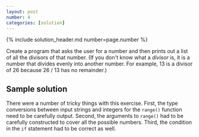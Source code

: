 ```yaml
---
layout: post
number: 4
categories: [solution]
---
```


{% include solution_header.md number=page.number %}

Create a program that asks the user for a number and then prints out a list of all the divisors of that number. (If you don't know what a _divisor_ is, it is a number that divides evenly into another number. For example, 13 is a divisor of 26 because 26 / 13 has no remainder.)

## Sample solution

<script src="https://gist.github.com/jeffhunt/9269773.js"></script>

There were a number of tricky things with this exercise. First, the type conversions between input strings and integers for the `range()` function need to be carefully output. Second, the arguments to `range()` had to be carefully constructed to cover all the possible numbers. Third, the condition in the `if` statement had to be correct as well. 